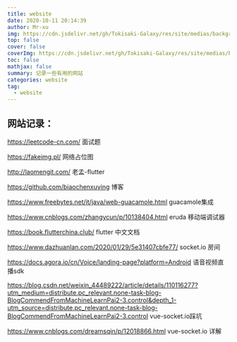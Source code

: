 ```yaml
---
title: website
date: 2020-10-11 20:14:39
author: Mr-xu
img: https://cdn.jsdelivr.net/gh/Tokisaki-Galaxy/res/site/medias/background.jpg
top: false
cover: false
coverImg: https://cdn.jsdelivr.net/gh/Tokisaki-Galaxy/res/site/medias/background.jpg
toc: false
mathjax: false
summary: 记录一些有用的网站
categories: website
tag: 
  - website
---
```


## 网站记录：

https://leetcode-cn.com/  面试题

https://fakeimg.pl/   网络占位图

http://laomengit.com/    老孟-flutter

https://github.com/biaochenxuying   博客

https://www.freebytes.net/it/java/web-guacamole.html   guacamole集成

https://www.cnblogs.com/zhangycun/p/10138404.html     eruda  移动端调试器

https://book.flutterchina.club/    flutter 中文文档

https://www.dazhuanlan.com/2020/01/29/5e31407cbfe77/    socket.io  房间

https://docs.agora.io/cn/Voice/landing-page?platform=Android   语音视频直播sdk

https://blog.csdn.net/weixin_44489222/article/details/110116277?utm_medium=distribute.pc_relevant.none-task-blog-BlogCommendFromMachineLearnPai2-3.control&depth_1-utm_source=distribute.pc_relevant.none-task-blog-BlogCommendFromMachineLearnPai2-3.control     vue-socket.io踩坑

https://www.cnblogs.com/dreamsqin/p/12018866.html   vue-socket.io 详解